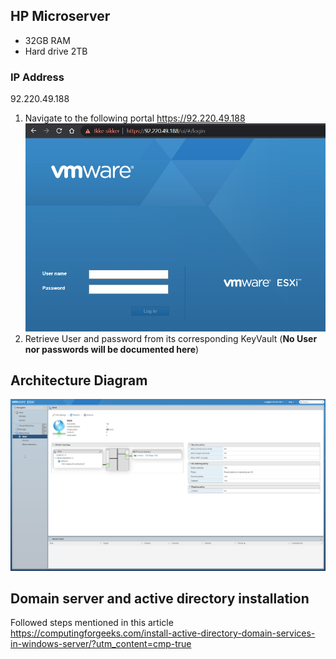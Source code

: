 ## HP Microserver

* 32GB RAM
* Hard drive 2TB



### IP Address

92.220.49.188


1. Navigate to the following portal https://92.220.49.188
![image.png](/.attachments/image-b08df911-0280-4437-a4bc-5abbe62352a4.png)
2. Retrieve User and password from its corresponding KeyVault (**No User nor passwords will be documented here**)


## Architecture Diagram

![image.png](/.attachments/image-75282c87-d864-41f8-890d-28c7f18c0e23.png)

## Domain server and active directory installation

Followed steps mentioned in this article
https://computingforgeeks.com/install-active-directory-domain-services-in-windows-server/?utm_content=cmp-true